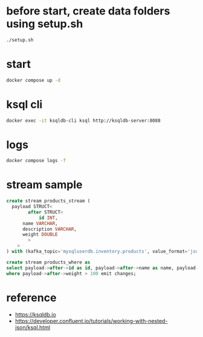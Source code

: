 # before start, create data folders using setup.sh
```bash
./setup.sh
```
# start
```bash
docker compose up -d
```
# ksql cli 
```bash
docker exec -it ksqldb-cli ksql http://ksqldb-server:8088
```
# logs
```bash
docker compose logs -f
```
# stream sample
```sql
create stream products_stream (
  payload STRUCT<
		after STRUCT<
			id INT,
      name VARCHAR,
      description VARCHAR,
      weight DOUBLE
		>
	>
) with (kafka_topic='mysqluserdb.inventory.products', value_format='json', partitions=1);

create stream products_where as 
select payload->after->id as id, payload->after->name as name, payload->after->weight as weight from products_stream
where payload->after->weight > 100 emit changes;
```
# reference
- https://ksqldb.io
- https://developer.confluent.io/tutorials/working-with-nested-json/ksql.html
